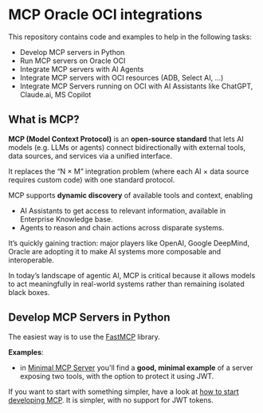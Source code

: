 # MCP Oracle OCI integrations
This repository contains code and examples to help in the following tasks:
* Develop MCP servers in Python
* Run MCP servers on Oracle OCI
* Integrate MCP servers with AI Agents
* Integrate MCP servers with OCI resources (ADB, Select AI, ...)
* Integrate MCP Servers running on OCI with AI Assistants like ChatGPT, Claude.ai, MS Copilot

## What is MCP?
**MCP (Model Context Protocol)** is an **open-source standard** that lets AI models (e.g. LLMs or agents) connect bidirectionally with external tools, data sources, and services via a unified interface. 

It replaces the “N × M” integration problem (where each AI × data source requires custom code) with one standard protocol. 

MCP supports **dynamic discovery** of available tools and context, enabling 
* AI Assistants to get access to relevant information, available in Enterprise Knowledge base.
* Agents to reason and chain actions across disparate systems. 

It’s quickly gaining traction: major players like OpenAI, Google DeepMind, Oracle are adopting it to make AI systems more composable and interoperable. 

In today’s landscape of agentic AI, MCP is critical because it allows models to act meaningfully in real-world systems rather than remaining isolated black boxes.

## Develop MCP Servers in Python
The easiest way is to use the [FastMCP](https://gofastmcp.com/getting-started/welcome) library.

**Examples**:
* in [Minimal MCP Server](./minimal_mcp_server.py) you'll find a **good, minimal example** of a server exposing two tools, with the option to protect it using JWT.

If you want to start with something simpler, have a look at [how to start developing MCP](./how_to_start_mcp.md). It is simpler, with no support for JWT tokens.

